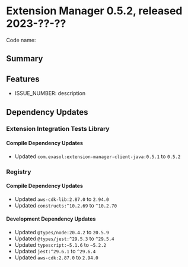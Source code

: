 # Extension Manager 0.5.2, released 2023-??-??

Code name:

## Summary

## Features

* ISSUE_NUMBER: description

## Dependency Updates

### Extension Integration Tests Library

#### Compile Dependency Updates

* Updated `com.exasol:extension-manager-client-java:0.5.1` to `0.5.2`

### Registry

#### Compile Dependency Updates

* Updated `aws-cdk-lib:2.87.0` to `2.94.0`
* Updated `constructs:^10.2.69` to `^10.2.70`

#### Development Dependency Updates

* Updated `@types/node:20.4.2` to `20.5.9`
* Updated `@types/jest:^29.5.3` to `^29.5.4`
* Updated `typescript:~5.1.6` to `~5.2.2`
* Updated `jest:^29.6.1` to `^29.6.4`
* Updated `aws-cdk:2.87.0` to `2.94.0`
